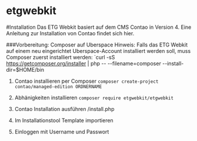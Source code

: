 # etgwebkit

#Installation
Das ETG Webkit basiert auf dem CMS Contao in Version 4. Eine Anleitung zur Installation von Contao findet sich hier.

###Vorbereitung: Composer auf Uberspace
Hinweis: Falls das ETG Webkit auf einem neu eingerichtet Uberspace-Account installiert werden soll, muss Composer zuerst installiert werden:
`curl -sS https://getcomposer.org/installer | php -- --filename=composer --install-dir=$HOME/bin


1. Contao installieren per Composer
`composer create-project contao/managed-edition ORDNERNAME`

2. Abhänigkeiten installieren
`composer require etgwebkit/etgwebkit`

3. Contao Installation ausführen
/install.php

4. Im Installationstool Template importieren

5. Einloggen mit Username und Passwort